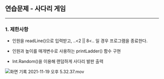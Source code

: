 ## 연습문제 - 사다리 게임

---

### 1. 제한사항

* 인원을 readLine()으로 입력받고, ..<2 || 8<.. 일 경우 프로그램을 종료한다.

* 인원과 높이를 매개변수로 사용하는 printLadder() 함수 구현
* Int.Random()을 이용해 랜덤하게 사다리 발판 출력

<img src="https://ifh.cc/g/AL2Nt1.gif" alt="화면 기록 2021-11-19 오후 5.32.37.mov" style="zoom:100%;" />


